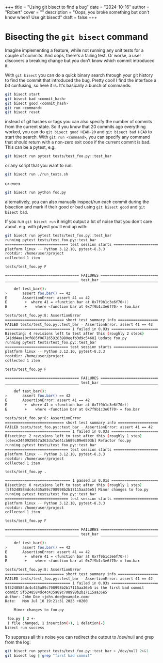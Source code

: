 +++
title = "Using git bisect to find a bug"
date = "2024-10-16"
author = "Robert"
cover = ""
description = "Oops, you broke something but don't know when? Use git bisect!"
draft = false
+++

# Bisecting the `git bisect` command

Imagine implementing a feature, while not running any unit tests for a couple of commits. And oops, there's a failing test. Or worse, a user discovers a breaking change but you don't know which commit introduced it. 

With `git bisect` you can do a quick binary search through your git history to find the commit that introduced the bug. Pretty cool! I find the interface a bit confusing, so here it is. It's basically a bunch of commands:

```bash
git bisect start
git bisect bad <commit_hash>
git bisect good <commit_hash>
git run <command>
git bisect reset
```

instead of git hashes or tags you can also specify the number of commits from the current state. So if you know that 20 commits ago everything worked, you can do `git bisect good HEAD~20` and `git bisect bad HEAD` to start the search. With `git run <command>`, you can specify any command that should return with a non-zero exit code if the current commit is bad. This can be a pytest, e.g.

```bash
git bisect run pytest tests/test_foo.py::test_bar
```

or any script that you want to run:

```bash
git bisect run ./run_tests.sh
```

or even 

```bash
git bisect run python foo.py
```

alternatively, you can also manually inspect/run each commit during the bisection and mark if their good or bad using `git bisect good` and `git bisect bad`. 

If you run `git bisect run` it might output a lot of noise that you don't care about. e.g. with ptyest you'll end up with:

```bash
git bisect run pytest tests/test_foo.py::test_bar
running pytest tests/test_foo.py::test_bar
============================= test session starts ==============================
platform linux -- Python 3.12.10, pytest-8.3.3
rootdir: /home/user/project
collected 1 item

tests/test_foo.py F                                                     [100%]

================================== FAILURES ===================================
__________________________________ test_bar __________________________________

    def test_bar():
>       assert foo.bar() == 42
E       AssertionError: assert 41 == 42
E        +  where 41 = <function bar at 0x7f9b1c3e6f70>()
E        +    where <function bar at 0x7f9b1c3e6f70> = foo.bar

tests/test_foo.py:8: AssertionError
=========================== short test summary info ===========================
FAILED tests/test_foo.py::test_bar - AssertionError: assert 41 == 42
============================== 1 failed in 0.03s ==============================
Bisecting: 4 revisions left to test after this (roughly 2 steps)
[41dd4aa10cf685f0671659283980eefb3d9c5468] Update foo.py
running pytest tests/test_foo.py::test_bar
============================= test session starts ==============================
platform linux -- Python 3.12.10, pytest-8.3.3
rootdir: /home/user/project
collected 1 item

tests/test_foo.py F                                                     [100%]

================================== FAILURES ===================================
__________________________________ test_bar __________________________________

    def test_bar():
>       assert foo.bar() == 42
E       AssertionError: assert 41 == 42
E        +  where 41 = <function bar at 0x7f9b1c3e6f70>()
E        +    where <function bar at 0x7f9b1c3e6f70> = foo.bar

tests/test_foo.py:8: AssertionError
=========================== short test summary info ===========================
FAILED tests/test_foo.py::test_bar - AssertionError: assert 41 == 42
============================== 1 failed in 0.03s ==============================
Bisecting: 2 revisions left to test after this (roughly 1 step)
[c6ece2440925057a362da7ad41cb689c09e6503b] Refactor foo.py
running pytest tests/test_foo.py::test_bar
============================= test session starts ==============================
platform linux -- Python 3.12.10, pytest-8.3.3
rootdir: /home/user/project
collected 1 item

tests/test_foo.py .                                                     [100%]

============================== 1 passed in 0.01s ==============================
Bisecting: 0 revisions left to test after this (roughly 1 step)
[5f5248584dc4c435a89c708998b2b17115aa36e5] Minor changes to foo.py
running pytest tests/test_foo.py::test_bar
============================= test session starts ==============================
platform linux -- Python 3.12.10, pytest-8.3.3
rootdir: /home/user/project
collected 1 item

tests/test_foo.py F                                                     [100%]

================================== FAILURES ===================================
__________________________________ test_bar __________________________________

    def test_bar():
>       assert foo.bar() == 42
E       AssertionError: assert 41 == 42
E        +  where 41 = <function bar at 0x7f9b1c3e6f70>()
E        +    where <function bar at 0x7f9b1c3e6f70> = foo.bar

tests/test_foo.py:8: AssertionError
=========================== short test summary info ===========================
FAILED tests/test_foo.py::test_bar - AssertionError: assert 41 == 42
============================== 1 failed in 0.03s ==============================
5f5248584dc4c435a89c708998b2b17115aa36e5 is the first bad commit
commit 5f5248584dc4c435a89c708998b2b17115aa36e5
Author: John Doe <john.doe@example.com>
Date:   Mon Jul 10 19:21:31 2023 +0200

    Minor changes to foo.py

 foo.py | 2 +-
 1 file changed, 1 insertion(+), 1 deletion(-)
bisect run success
```

To suppress all this noise you can redirect the output to /dev/null and grep from the log:

```bash
git bisect run pytest tests/test_foo.py::test_bar > /dev/null 2>&1
git bisect log | grep "first bad commit"
```







